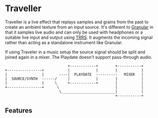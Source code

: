 # Traveller

Traveller is a live effect that replays samples and grains from the past to create an ambient texture from an input source. It's different to [Granular](https://orllewin.github.io/playdate/granular/) in that it samples live audio and can only be used with headphones or a suitable live input and output using [TRRS](https://help.play.date/hardware/supported-inputs/). It augments the incoming signal rather than acting as a standalone instrument like Granular.

If using Traveler in a music setup the source signal should be split and joined again in a mixer. The Playdate doesn't support pass-through audio.

```
                             +------------+        +-----------+
+----------------+           |            |        |           |
|                |       ----|  PLAYDATE  ----------   MIXER   |
|  SOURCE/SYNTH  ------/     |            |        |           |
|                |     \     +------------+        |           |
+----------------+      \                          |           |
                         \_________________________|           |
                                                   +-----------+
```

## Features


